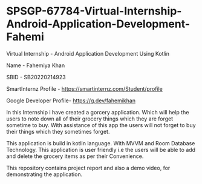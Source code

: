 # SPSGP-67784-Virtual-Internship-Android-Application-Development-Fahemi
Virtual Internship - Android Application Development Using Kotlin

Name - Fahemiya Khan

SBID - SB20220214923

SmartInternz Profile - https://smartinternz.com/Student/profile

Google Developer Profile- https://g.dev/fahemikhan

In this Internship i have created a gorcery application. Which will help the users to note down all of their grocery things which they 
are forget sometime to buy. 
With assistance of this app the users will not forget to buy their things which they sometimes forget.


This application is build in kotlin language. With MVVM and Room Database Technology.
This application is user friendly i.e the users will be able to add and delete the grocery items
as per their Convenience.

This repository contains project report and also a demo video, for demonstrating the application.
